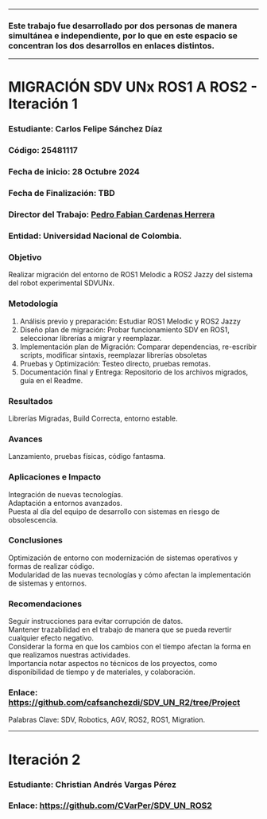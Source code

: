 

--- 
### Este trabajo fue desarrollado por dos personas de manera simultánea e independiente, por lo que en este espacio se concentran los dos desarrollos en enlaces distintos.
---

# MIGRACIÓN SDV UNx ROS1 A ROS2 - Iteración 1

### Estudiante: Carlos Felipe Sánchez Díaz

### Código: 25481117

### Fecha de inicio: 28 Octubre 2024

### Fecha de Finalización: TBD

### Director del Trabajo: [Pedro Fabian Cardenas Herrera](mailto:pfcardenash@unal.edu.co)

### Entidad: Universidad Nacional de Colombia.

### Objetivo

Realizar migración del entorno de ROS1 Melodic a ROS2 Jazzy del sistema del robot experimental SDVUNx.

### Metodología

1. Análisis previo y preparación: Estudiar ROS1 Melodic y ROS2 Jazzy  
2. Diseño plan de migración: Probar funcionamiento SDV en ROS1, seleccionar librerías a migrar y reemplazar.  
3. Implementación plan de Migración: Comparar dependencias, re-escribir scripts, modificar sintaxis, reemplazar librerías obsoletas  
4. Pruebas y Optimización: Testeo directo, pruebas remotas.  
5. Documentación final y Entrega: Repositorio de los archivos migrados, guía en el Readme.

### Resultados 

Librerías Migradas, Build Correcta, entorno estable.

### Avances

Lanzamiento, pruebas físicas, código fantasma.

### Aplicaciones e Impacto

Integración de nuevas tecnologías.  
Adaptación a entornos avanzados.  
Puesta al día del equipo de desarrollo  con sistemas en riesgo de obsolescencia.

### Conclusiones

Optimización de entorno con modernización de sistemas operativos y formas de realizar código.  
Modularidad de las nuevas tecnologías y cómo afectan la implementación de sistemas y entornos.

### Recomendaciones

Seguir instrucciones para evitar corrupción de datos.  
Mantener trazabilidad en el trabajo de manera que se pueda revertir cualquier efecto negativo.  
Considerar la forma en que los cambios con el tiempo afectan la forma en que realizamos nuestras actividades.  
Importancia notar aspectos no técnicos de los proyectos, como disponibilidad de tiempo y de materiales, y colaboración.

### Enlace: https://github.com/cafsanchezdi/SDV_UN_R2/tree/Project

Palabras Clave: SDV, Robotics, AGV, ROS2, ROS1, Migration.

--- 

# Iteración 2

### Estudiante: Christian Andrés Vargas Pérez
### Enlace: https://github.com/CVarPer/SDV_UN_ROS2






